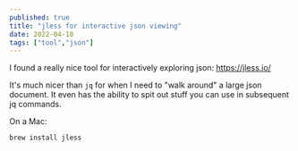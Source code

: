 ```yaml
---
published: true
title: "jless for interactive json viewing"
date: 2022-04-18
tags: ["tool","json"]
---
```


I found a really nice tool for interactively exploring json: https://jless.io/

It's much nicer than `jq` for when I need to "walk around" a large json
document. It even has the ability to spit out stuff you can use in subsequent
jq commands.

On a Mac:

```bash
brew install jless
```
